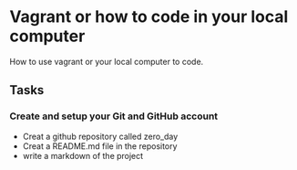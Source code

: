 # Vagrant or how to code in your local computer
How to use vagrant or your local computer to code.
## Tasks
### Create and setup your Git and GitHub account
  - Creat a github repository called zero_day
  - Creat a README.md file in the repository
  - write a markdown of the project

